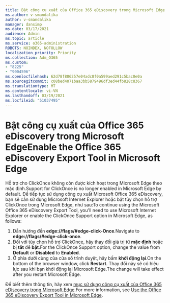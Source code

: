 ```yaml
---
title: Bật công cụ xuất của Office 365 eDiscovery trong Microsoft Edge
ms.author: v-smandalika
author: v-smandalika
manager: dansimp
ms.date: 03/17/2021
audience: Admin
ms.topic: article
ms.service: o365-administration
ROBOTS: NOINDEX, NOFOLLOW
localization_priority: Priority
ms.collection: Adm_O365
ms.custom:
- "8225"
- "9004596"
ms.openlocfilehash: 62d78f806257e04adc8f0a599aed291c5bac0e0a
ms.sourcegitcommit: c08bed4071baa3bb5879496df3ed44fb828c8367
ms.translationtype: MT
ms.contentlocale: vi-VN
ms.lasthandoff: 03/19/2021
ms.locfileid: "51037495"
---
```

# <a name="enable-the-office-365-ediscovery-export-tool-in-microsoft-edge"></a><span data-ttu-id="d6cc6-102">Bật công cụ xuất của Office 365 eDiscovery trong Microsoft Edge</span><span class="sxs-lookup"><span data-stu-id="d6cc6-102">Enable the Office 365 eDiscovery Export Tool in Microsoft Edge</span></span>

<span data-ttu-id="d6cc6-103">Hỗ trợ cho ClickOnce không còn được kích hoạt trong Microsoft Edge theo mặc định.</span><span class="sxs-lookup"><span data-stu-id="d6cc6-103">Support for ClickOnce is no longer enabled in Microsoft Edge by default.</span></span> <span data-ttu-id="d6cc6-104">Để tiếp tục sử dụng công cụ xuất Microsoft Office 365 eDiscovery, bạn sẽ cần sử dụng Microsoft Internet Explorer hoặc bật tùy chọn hỗ trợ ClickOnce trong Microsoft Edge, như sau:</span><span class="sxs-lookup"><span data-stu-id="d6cc6-104">To continue using the Microsoft Office 365 eDiscovery Export Tool, you'll need to use Microsoft Internet Explorer or enable the ClickOnce Support option in Microsoft Edge, as follows:</span></span>

1. <span data-ttu-id="d6cc6-105">Dẫn hướng đến **edge://flags/#edge-click-Once**.</span><span class="sxs-lookup"><span data-stu-id="d6cc6-105">Navigate to **edge://flags/#edge-click-once**.</span></span>
2. <span data-ttu-id="d6cc6-106">Đối với tùy chọn hỗ trợ ClickOnce, hãy thay đổi giá trị từ **mặc định** hoặc bị **tắt** để **bật**.</span><span class="sxs-lookup"><span data-stu-id="d6cc6-106">For the ClickOnce Support option, change the value from **Default** or **Disabled** to **Enabled**.</span></span>
3. <span data-ttu-id="d6cc6-107">Ở phía dưới cùng của cửa sổ trình duyệt, hãy bấm **khởi động lại**.</span><span class="sxs-lookup"><span data-stu-id="d6cc6-107">On the bottom of the browser window, click **Restart**.</span></span> <span data-ttu-id="d6cc6-108">Thay đổi này sẽ có hiệu lực sau khi bạn khởi động lại Microsoft Edge.</span><span class="sxs-lookup"><span data-stu-id="d6cc6-108">The change will take effect after you restart Microsoft Edge.</span></span>

<span data-ttu-id="d6cc6-109">Để biết thêm thông tin, hãy xem [mục sử dụng công cụ xuất của Office 365 eDiscovery trong Microsoft Edge](https://docs.microsoft.com/microsoft-365/compliance/configure-edge-to-export-search-results).</span><span class="sxs-lookup"><span data-stu-id="d6cc6-109">For more information, see [Use the Office 365 eDiscovery Export Tool in Microsoft Edge](https://docs.microsoft.com/microsoft-365/compliance/configure-edge-to-export-search-results).</span></span>


